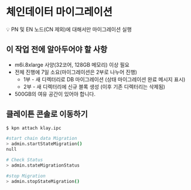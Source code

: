 # 체인데이터 마이그레이션

<aside>
💡 PN 및 EN 노드(CN 제외)에 대해서만 마이그레이션 실행

</aside>

## 이 작업 전에 알아두어야 할 사항 <a id="things-to-know-before-this-job"></a>
- m6i.8xlarge 사양(32코어, 128GB 메모리) 이상 필요
- 전체 진행에 7일 소요(마이그레이션은 2부로 나누어 진행)
    - 1부 - 새 디렉터리로 DB 마이그레이션 (상태 마이그레이션 완료 메시지 표시)
    - 2부 - 새 디렉터리에 신규 블록 생성 (이후 기존 디렉터리는 삭제됨)
- 500GB의 여유 공간이 있어야 합니다.

## 클레이튼 콘솔로 이동하기

```bash
$ kpn attach klay.ipc

#start chain data Migration
> admin.startStateMigration()
null

# Check Status
> admin.stateMigrationStatus

#stop Migration
> admin.stopStateMigration()

```